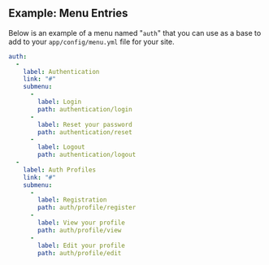 Example: Menu Entries
---------------------

Below is an example of a menu named "`auth`" that you can use as a base to
add to your `app/config/menu.yml` file for your site.

```yaml
auth:
  -
    label: Authentication
    link: "#"
    submenu:
      -
        label: Login
        path: authentication/login
      -
        label: Reset your password
        path: authentication/reset
      -
        label: Logout
        path: authentication/logout
  -
    label: Auth Profiles
    link: "#"
    submenu:
      -
        label: Registration
        path: auth/profile/register
      -
        label: View your profile
        path: auth/profile/view
      -
        label: Edit your profile
        path: auth/profile/edit
```
